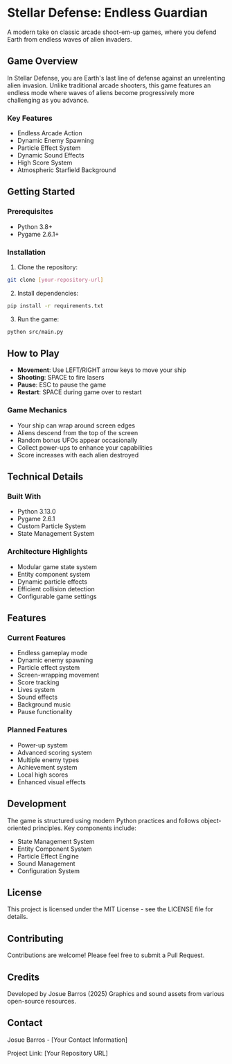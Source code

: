 # Stellar Defense: Endless Guardian 

A modern take on classic arcade shoot-em-up games, where you defend Earth from endless waves of alien invaders.

## Game Overview

In Stellar Defense, you are Earth's last line of defense against an unrelenting alien invasion. Unlike traditional arcade shooters, this game features an endless mode where waves of aliens become progressively more challenging as you advance.

### Key Features

- Endless Arcade Action
- Dynamic Enemy Spawning
- Particle Effect System
- Dynamic Sound Effects
- High Score System
- Atmospheric Starfield Background

## Getting Started

### Prerequisites

- Python 3.8+
- Pygame 2.6.1+

### Installation

1. Clone the repository:
```bash
git clone [your-repository-url]
```

2. Install dependencies:
```bash
pip install -r requirements.txt
```

3. Run the game:
```bash
python src/main.py
```

## How to Play

- **Movement**: Use LEFT/RIGHT arrow keys to move your ship
- **Shooting**: SPACE to fire lasers
- **Pause**: ESC to pause the game
- **Restart**: SPACE during game over to restart

### Game Mechanics

- Your ship can wrap around screen edges
- Aliens descend from the top of the screen
- Random bonus UFOs appear occasionally
- Collect power-ups to enhance your capabilities
- Score increases with each alien destroyed

## Technical Details

### Built With
- Python 3.13.0
- Pygame 2.6.1
- Custom Particle System
- State Management System

### Architecture Highlights
- Modular game state system
- Entity component system
- Dynamic particle effects
- Efficient collision detection
- Configurable game settings

## Features

### Current Features
- Endless gameplay mode
- Dynamic enemy spawning
- Particle effect system
- Screen-wrapping movement
- Score tracking
- Lives system
- Sound effects
- Background music
- Pause functionality

### Planned Features
- Power-up system
- Advanced scoring system
- Multiple enemy types
- Achievement system
- Local high scores
- Enhanced visual effects

## Development

The game is structured using modern Python practices and follows object-oriented principles. Key components include:

- State Management System
- Entity Component System
- Particle Effect Engine
- Sound Management
- Configuration System

## License

This project is licensed under the MIT License - see the LICENSE file for details.

## Contributing

Contributions are welcome! Please feel free to submit a Pull Request.

## Credits

Developed by Josue Barros (2025)
Graphics and sound assets from various open-source resources.

## Contact

Josue Barros - [Your Contact Information]

Project Link: [Your Repository URL]
